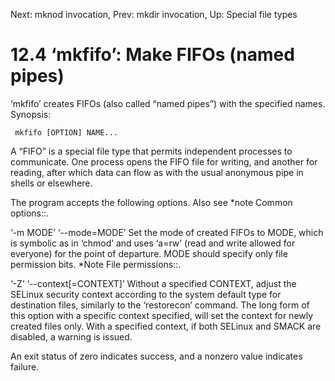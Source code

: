 Next: mknod invocation,  Prev: mkdir invocation,  Up: Special file types

12.4 ‘mkfifo’: Make FIFOs (named pipes)
=======================================

‘mkfifo’ creates FIFOs (also called “named pipes”) with the specified
names.  Synopsis:

     mkfifo [OPTION] NAME...

   A “FIFO” is a special file type that permits independent processes to
communicate.  One process opens the FIFO file for writing, and another
for reading, after which data can flow as with the usual anonymous pipe
in shells or elsewhere.

   The program accepts the following options.  Also see *note Common
options::.

‘-m MODE’
‘--mode=MODE’
     Set the mode of created FIFOs to MODE, which is symbolic as in
     ‘chmod’ and uses ‘a=rw’ (read and write allowed for everyone) for
     the point of departure.  MODE should specify only file permission
     bits.  *Note File permissions::.

‘-Z’
‘--context[=CONTEXT]’
     Without a specified CONTEXT, adjust the SELinux security context
     according to the system default type for destination files,
     similarly to the ‘restorecon’ command.  The long form of this
     option with a specific context specified, will set the context for
     newly created files only.  With a specified context, if both
     SELinux and SMACK are disabled, a warning is issued.

   An exit status of zero indicates success, and a nonzero value
indicates failure.

